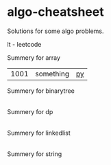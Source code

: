 # algo-cheatsheet

Solutions for some algo problems.

lt - leetcode

Summery for array 
<table>
<tr><td>1001</td><td>something</td><td><a href="array/1001_something.py">py</a></td></tr>
</table>
Summery for binarytree 
<table>
</table>
Summery for dp 
<table>
</table>
Summery for linkedlist 
<table>
</table>
Summery for string 
<table>
</table>
